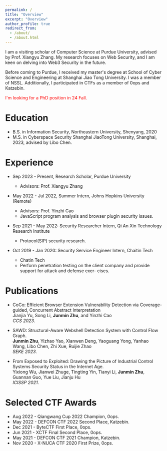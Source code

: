 ```yaml
---
permalink: /
title: "Overview"
excerpt: "Overview"
author_profile: true
redirect_from: 
  - /about/
  - /about.html
---
```


I am a visiting scholar of Computer Science at Purdue University, advised by Prof. Xiangyu Zhang. My research focuses on Web Security, and I am keen on delving into Web3 Security in the future.

Before coming to Purdue, I received my master's degree at School of Cyber Science and Engineering at Shanghai Jiao Tong University. I was a member of NSSL. Additionally, I participated in CTFs as a member of 0ops and Katzebin.

<p style="color: #FF0000;">I'm looking for a PhD position in 24 Fall.</p>

# Education

* B.S. in Information Security, Northeastern University, Shenyang, 2020
* M.S. in Cyberspace Security Shanghai JiaoTong University, Shanghai, 2023, advised by Libo Chen.

# Experience

* Sep 2023 - Present, Research Scholar, Purdue University
  * Advisors: Prof. Xiangyu Zhang

* May 2022 - Jul 2022, Summer Intern, Johns Hopkins University (Remote)
  * Advisors: Prof. Yinzhi Cao
  * JavaScript program analysis and browser plugin security issues.

* Sep 2021 - May 2022:  Security Researcher Intern, Qi An Xin Technology Research Institute
  * Protocol(SIP) security research.
  
* Oct 2019 - Jan 2020: Security Service Engineer Intern, Chaitin Tech
  * Chatin Tech
  * Perform penetration testing on the client company and provide support for attack and defense exer- cises.


# Publications

* CoCo: Efficient Browser Extension Vulnerability Detection via Coverage-guided, Concurrent Abstract Interpretation<br>
Jianjia Yu, Song Li, <b>Junmin Zhu</b>, and Yinzhi Cao<br>
<i>CCS 2023</i>.


* SAWD: Structural-Aware Webshell Detection System with Control Flow Graph. <br>
<b>Junmin Zhu</b>, Yizhao Yao, Xianwen Deng, Yaoguang Yong, Yanhao Wang, Libo Chen, Zhi Xue, Ruijie Zhao<br>
<i>SEKE 2023</i>.

* From Exposed to Exploited: Drawing the Picture of Industrial Control Systems Security Status in the Internet Age. <br>
Yixiong Wu, Jianwei Zhuge, Tingting Yin, Tianyi Li, <b>Junmin Zhu</b>, Guannan Guo, Yue Liu, Jianju Hu<br>
<i>ICISSP 2021</i>.



# Selected CTF Awards

* Aug 2022 - Qiangwang Cup 2022 Champion, 0ops.
* May 2022 - DEFCON CTF 2022 Second Place, Katzebin.
* Dec 2021 - ByteCTF First Place, 0ops.
* Jun 2021 - XCTF Final Second Place, 0ops. 
* May 2021 - DEFCON CTF 2021 Champion, Katzebin.
* Nov 2020 - X-NUCA CTF 2020 First Prize, 0ops. 
